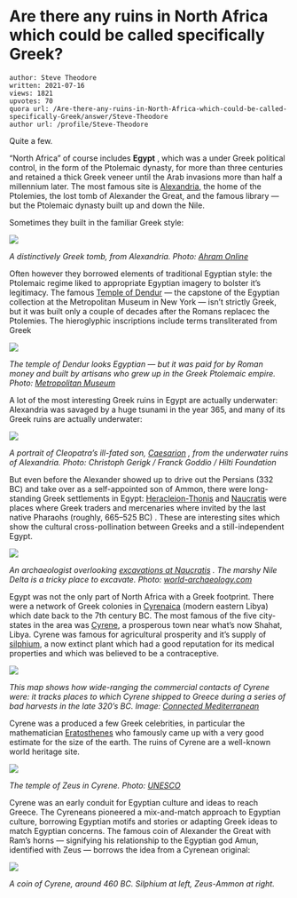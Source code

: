 # Are there any ruins in North Africa which could be called specifically Greek?

	author: Steve Theodore
	written: 2021-07-16
	views: 1821
	upvotes: 70
	quora url: /Are-there-any-ruins-in-North-Africa-which-could-be-called-specifically-Greek/answer/Steve-Theodore
	author url: /profile/Steve-Theodore


Quite a few.

“North Africa” of course includes __Egypt__ , which was a under Greek political control, in the form of the Ptolemaic dynasty, for more than three centuries and retained a thick Greek veneer until the Arab invasions more than half a millennium later. The most famous site is [Alexandria,](https://www.smithsonianmag.com/science-nature/raising-alexandria-151005550/) the home of the Ptolemies, the lost tomb of Alexander the Great, and the famous library — but the Ptolemaic dynasty built up and down the Nile.

Sometimes they built in the familiar Greek style:

![](https://qph.fs.quoracdn.net/main-qimg-626d0e882fe826300ba0b209deccbf9e)

_A distinctively Greek tomb, from Alexandria. Photo:_ _[Ahram Online](https://nordonart.wordpress.com/2012/04/14/greek-and-byzantine-era-tomb-discoveries-in-alexandria-prompt-construction-freeze/)_ 

Often however they borrowed elements of traditional Egyptian style: the Ptolemaic regime liked to appropriate Egyptian imagery to bolster it’s legitimacy. The famous [Temple of Dendur](https://www.metmuseum.org/art/collection/search/547802) — the capstone of the Egyptian collection at the Metropolitan Museum in New York — isn’t strictly Greek, but it was built only a couple of decades after the Romans replacec the Ptolemies. The hieroglyphic inscriptions include terms transliterated from Greek

![](https://qph.fs.quoracdn.net/main-qimg-012d18adee9e43a5f8d962baa49c2300)

_The temple of Dendur looks Egyptian — but it was paid for by Roman money and built by artisans who grew up in the Greek Ptolemaic empire. Photo:_ _[Metropolitan Museum](https://www.metmuseum.org/art/collection/search/547802)_ 

A lot of the most interesting Greek ruins in Egypt are actually underwater: Alexandria was savaged by a huge tsunami in the year 365, and many of its Greek ruins are actually underwater:

![](https://qph.fs.quoracdn.net/main-qimg-86bb39cc5950b7a5dbc12e87ec50cfa3)

_A portrait of Cleopatra’s ill-fated son,_ _[Caesarion](https://en.wikipedia.org/wiki/Caesarion)_ _, from the underwater ruins of Alexandria. Photo: Christoph Gerigk / Franck Goddio / Hilti Foundation_ 

But even before the Alexander showed up to drive out the Persians (332 BC) and take over as a self-appointed son of Ammon, there were long-standing Greek settlements in Egypt: [Heracleion-Thonis](https://en.wikipedia.org/wiki/Heracleion) and [Naucratis](https://en.wikipedia.org/wiki/Naucratis) were places where Greek traders and mercenaries where invited by the last native Pharaohs (roughly, 665–525 BC) . These are interesting sites which show the cultural cross-pollination between Greeks and a still-independent Egypt.

![](https://qph.fs.quoracdn.net/main-qimg-d5ae03b5272c4b3481579fff55b38d00)

_An archaeologist overlooking_ _[excavations at Naucratis](https://www.world-archaeology.com/issues/the-mystery-of-naukratis/)_ _. The marshy Nile Delta is a tricky place to excavate. Photo:_ _[world-archaeology.com](https://www.world-archaeology.com/issues/the-mystery-of-naukratis/)_ 

Egypt was not the only part of North Africa with a Greek footprint. There were a network of Greek colonies in [Cyrenaica](https://en.wikipedia.org/wiki/Cyrenaica) (modern eastern Libya) which date back to the 7th century BC. The most famous of the five city-states in the area was [Cyrene](https://en.wikipedia.org/wiki/Cyrene,_Libya), a prosperous town near what’s now Shahat, Libya. Cyrene was famous for agricultural prosperity and it’s supply of [silphium](https://en.wikipedia.org/wiki/Silphium), a now extinct plant which had a good reputation for its medical properties and which was believed to be a contraceptive.

![](https://qph.fs.quoracdn.net/main-qimg-048692dbdf76658da2383fe41c37dedb)

_This map shows how wide-ranging the commercial contacts of Cyrene were: it tracks places to which Cyrene shipped to Greece during a series of bad harvests in the late 320’s BC. Image:_ _[Connected Mediterranean](https://connectedmediterranean.weebly.com/naukratis-cyrene-and-greece.html)_ 

Cyrene was a produced a few Greek celebrities, in particular the mathematician [Eratosthenes](https://en.wikipedia.org/wiki/Eratosthenes) who famously came up with a very good estimate for the size of the earth. The ruins of Cyrene are a well-known world heritage site.

![](https://qph.fs.quoracdn.net/main-qimg-cc1c6f49767d0f9b4d81248273ffb919)

_The temple of Zeus in Cyrene. Photo:_ _[UNESCO](https://whc.unesco.org/en/list/190/)_ 

Cyrene was an early conduit for Egyptian culture and ideas to reach Greece. The Cyreneans pioneered a mix-and-match approach to Egyptian culture, borrowing Egyptian motifs and stories or adapting Greek ideas to match Egyptian concerns. The famous coin of Alexander the Great with Ram’s horns — signifying his relationship to the Egyptian god Amun, identified with Zeus — borrows the idea from a Cyrenean original:

![](https://qph.fs.quoracdn.net/main-qimg-f84ef54354b439ce30b9d7589f5751ed)

_A coin of Cyrene, around 460 BC. Silphium at left, Zeus-Ammon at right._ 

